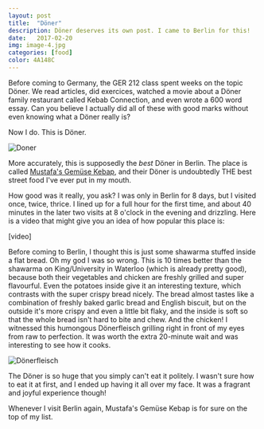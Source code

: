 ```yaml
---
layout: post
title:  "Döner"
description: Döner deserves its own post. I came to Berlin for this!
date:   2017-02-20
img: image-4.jpg
categories: [food]
color: 4A148C
---
```


Before coming to Germany, the GER 212 class spent weeks on the topic Döner. We read articles, did exercices, watched a movie about a Döner family restaurant called Kebab Connection, and even wrote a 600 word essay. Can you believe I actually did all of these with good marks without even knowing what a Döner really is?

Now I do. This is Döner.

![Doner]()

More accurately, this is supposedly the *best* Döner in Berlin. The place is called [Mustafa's Gemüse Kebap](https://www.tripadvisor.ca/Restaurant_Review-g187323-d1341041-Reviews-Mustafa_s_Gemuese_Kebab-Berlin.html), and their Döner is undoubtedly THE best street food I've ever put in my mouth.

How good was it really, you ask? I was only in Berlin for 8 days, but I visited once, twice, thrice. I lined up for a full hour for the first time, and about 40 minutes in the later two visits at 8 o'clock in the evening and drizzling. Here is a video that might give you an idea of how popular this place is:

[video]

Before coming to Berlin, I thought this is just some shawarma stuffed inside a flat bread. Oh my god I was so wrong. This is 10 times better than the shawarma on King/University in Waterloo (which is already pretty good), because both their vegetables and chicken are freshly grilled and super flavourful. Even the potatoes inside give it an interesting texture, which contrasts with the super crispy bread nicely. The bread almost tastes like a combination of freshly baked garlic bread and English biscuit, but on the outside it's more crispy and even a little bit flaky, and the inside is soft so that the whole bread isn't hard to bite and chew. And the chicken! I witnessed this humongous Dönerfleisch grilling right in front of my eyes from raw to perfection. It was worth the extra 20-minute wait and was interesting to see how it cooks.

![Dönerfleisch]()

The Döner is so huge that you simply can't eat it politely. I wasn't sure how to eat it at first, and I ended up having it all over my face. It was a fragrant and joyful experience though!

Whenever I visit Berlin again, Mustafa's Gemüse Kebap is for sure on the top of my list.
